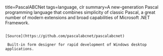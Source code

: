 title=PascalABCNet
tags=language, clr
summary=A new-generation Pascal programming language that combines simplicity of classic Pascal, a great number of modern extensions and broad capabilities of Microsoft .NET Framework.
~~~~~~

[Source](https://github.com/pascalabcnet/pascalabcnet)

 Built-in form designer for rapid development of Windows desktop applications.
